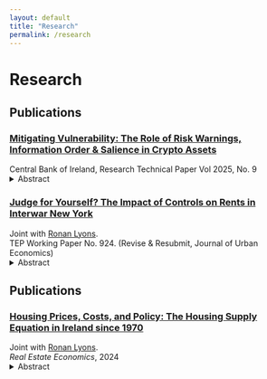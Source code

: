 ```yaml
---
layout: default
title: "Research"
permalink: /research
---
```


# Research

## Publications

<div class="pub-list">

<div class="pub-item">
  <h3 class="pub-title">
    <a href="https://www.centralbank.ie/docs/default-source/publications/research-technical-papers/mitigating-vulnerability-role-of-risk-warnings-information-order-salience-in-crypto-assets.pdf?sfvrsn=f70e691a_9" target="_blank" rel="noopener">
      Mitigating Vulnerability: The Role of Risk Warnings, Information Order & Salience in Crypto Assets
    </a>
  </h3>
  <div class="pub-meta">
    Central Bank of Ireland, Research Technical Paper Vol 2025, No. 9
  </div>
  <details class="abstract">
    <summary>Abstract</summary>
    <p>
      One–two paragraph abstract goes here. Keep it compact; readers can expand to see it.
    </p>
  </details>
</div>

<div class="pub-item">
  <h3 class="pub-title">
    <a href="https://example.com/another-paper.pdf" target="_blank" rel="noopener">
      Judge for Yourself? The Impact of Controls on Rents in Interwar New York
    </a>
  </h3>
  <div class="pub-meta">
    Joint with <a href="https://www.ronanlyons.com" target="_blank" rel="noopener">Ronan Lyons</a>.<br>
    TEP Working Paper No. 924. (Revise & Resubmit, Journal of Urban Economics)
  </div>
  <details class="abstract">
    <summary>Abstract</summary>
    <p>
      Short abstract text here.
    </p>
  </details>
</div>

</div>

## Publications

<div class="pub-list">

<div class="pub-item">
  <h3 class="pub-title">
    <a href="https://example.com/real-estate-econ-2024.pdf" target="_blank" rel="noopener">
      Housing Prices, Costs, and Policy: The Housing Supply Equation in Ireland since 1970
    </a>
  </h3>
  <div class="pub-meta">
    Joint with <a href="https://www.ronanlyons.com" target="_blank" rel="noopener">Ronan Lyons</a>.<br>
    <em>Real Estate Economics</em>, 2024
  </div>
  <details class="abstract">
    <summary>Abstract</summary>
    <p>
      One–two paragraph abstract goes here.
    </p>
  </details>
</div>

</div>
